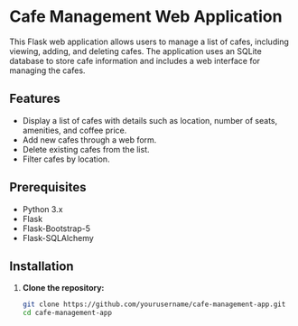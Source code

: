 # Cafe Management Web Application

This Flask web application allows users to manage a list of cafes, including viewing, adding, and deleting cafes. The application uses an SQLite database to store cafe information and includes a web interface for managing the cafes.

## Features

- Display a list of cafes with details such as location, number of seats, amenities, and coffee price.
- Add new cafes through a web form.
- Delete existing cafes from the list.
- Filter cafes by location.

## Prerequisites

- Python 3.x
- Flask
- Flask-Bootstrap-5
- Flask-SQLAlchemy

## Installation

1. **Clone the repository:**
   ```bash
   git clone https://github.com/yourusername/cafe-management-app.git
   cd cafe-management-app
